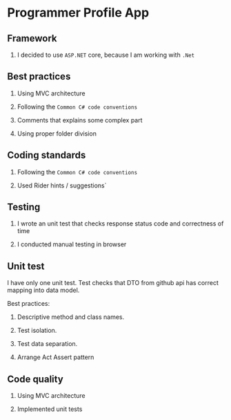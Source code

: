 # Programmer Profile App

## Framework
    
1. I decided to use `ASP.NET` core, because I am working with `.Net`

## Best practices

1. Using MVC architecture

2. Following the `Common C# code conventions`

3. Comments that explains some complex part

4. Using proper folder division

## Coding standards

1. Following the `Common C# code conventions`

2. Used Rider hints / suggestions`

## Testing

1. I wrote an unit test that checks response status code and correctness of time

2. I conducted manual testing in browser

## Unit test

I have only one unit test. Test checks that DTO from github api has correct mapping into data model.

Best practices:

1. Descriptive method and class names.

2. Test isolation.

3. Test data separation.

4. Arrange Act Assert pattern

## Code quality

1. Using MVC architecture

2. Implemented unit tests